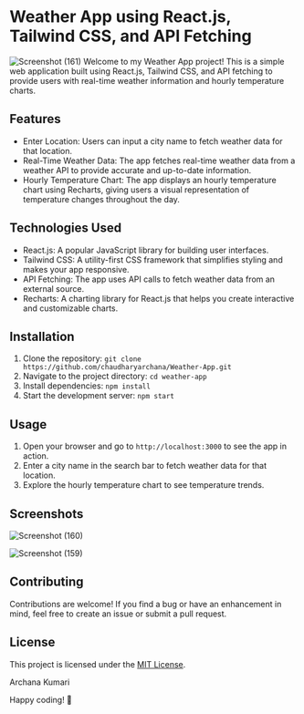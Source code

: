 # Weather App using React.js, Tailwind CSS, and API Fetching

![Screenshot (161)](https://github.com/chaudharyarchana/Weather-App/assets/73676232/42d53b6a-7106-4e66-bbc7-9b6b7ccbeffd)
Welcome to my Weather App project! This is a simple web application built using React.js, Tailwind CSS, and API fetching to provide users with real-time weather information and hourly temperature charts.

## Features

- Enter Location: Users can input a city name to fetch weather data for that location.
- Real-Time Weather Data: The app fetches real-time weather data from a weather API to provide accurate and up-to-date information.
- Hourly Temperature Chart: The app displays an hourly temperature chart using Recharts, giving users a visual representation of temperature changes throughout the day.

## Technologies Used

- React.js: A popular JavaScript library for building user interfaces.
- Tailwind CSS: A utility-first CSS framework that simplifies styling and makes your app responsive.
- API Fetching: The app uses API calls to fetch weather data from an external source.
- Recharts: A charting library for React.js that helps you create interactive and customizable charts.

## Installation

1. Clone the repository: `git clone https://github.com/chaudharyarchana/Weather-App.git`
2. Navigate to the project directory: `cd weather-app`
3. Install dependencies: `npm install`
4. Start the development server: `npm start`

## Usage

1. Open your browser and go to `http://localhost:3000` to see the app in action.
2. Enter a city name in the search bar to fetch weather data for that location.
3. Explore the hourly temperature chart to see temperature trends.

## Screenshots


![Screenshot (160)](https://github.com/chaudharyarchana/Weather-App/assets/73676232/27793cd8-5381-4a9b-8490-12b54e0b3873)


![Screenshot (159)](https://github.com/chaudharyarchana/Weather-App/assets/73676232/872346f7-5712-45de-9a81-352c1d9e368b)


## Contributing

Contributions are welcome! If you find a bug or have an enhancement in mind, feel free to create an issue or submit a pull request.

## License

This project is licensed under the [MIT License](LICENSE).

Archana Kumari

Happy coding! 🚀
